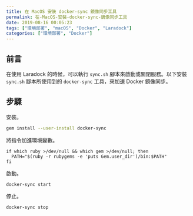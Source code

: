 ```yaml
---
title: 在 MacOS 安裝 docker-sync 鏡像同步工具
permalink: 在-MacOS-安裝-docker-sync-鏡像同步工具
date: 2019-08-16 00:05:23
tags: ["環境部署", "macOS", "Docker", "Laradock"]
categories: ["環境部署", "Docker"]
---
```


## 前言

在使用 Laradock 的時候，可以執行 `sync.sh` 腳本來啟動或關閉服務。以下安裝 `sync.sh` 腳本所使用到的 `docker-sync` 工具，來加速 Docker 鏡像同步。

## 步驟

安裝。

```BASH
gem install --user-install docker-sync
```

將指令加進環境變數。

```ENV
if which ruby >/dev/null && which gem >/dev/null; then
  PATH="$(ruby -r rubygems -e 'puts Gem.user_dir')/bin:$PATH"
fi
```

啟動。

```ENV
docker-sync start
```

停止。

```ENV
docker-sync stop
```
